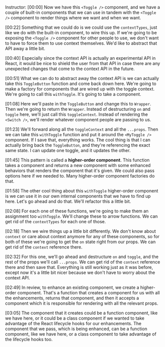Instructor: [00:00] Now we have this `<Toggle />` component, and we have a couple of built-in components that we can use in tandem with the `<Toggle />` component to render things where we want and when we want.

[00:22] Something that we could do is we could use the `contextTypes`, just like we do with the built-in component, to wire this up. If we're going to be exposing the `<Toggle />` component for other people to use, we don't want to have to force them to use context themselves. We'd like to abstract that API away a little bit.

[00:40] Especially since the context API is actually an experimental API in React, it would be nice to shield the user from that API in case there are any unexpected changes that come to the context API in the future.

[00:51] What we can do to abstract away the context API is we can actually take this `ToggleButton` function and come back down here. We're going to make a factory for components that are wired up with the toggle context. We're going to call this `withToggle`. It's going to take a component.

[01:08] Here we'll paste in the `ToggleButton` and change this to `Wrapper`. Then we're going to return the `Wrapper`. Instead of destructuring `on` and `toggle` here, we'll just call this `toggleContext`. Instead of rendering the `<Switch />`, we'll render whatever component people are passing to us.

[01:23] We'll forward along all the `toggleContext` and all the `...props`. Then we can take this `withToggle` function and put it around the `<MyToggle />` component. If I save that, everything works. The cool thing is that I can actually bring back the `ToggleButton`, and they're referencing the exact same state. I can update one toggle, and it updates the other.

[01:45] This pattern is called a **higher-order component**. This function takes a component and returns a new component with some enhanced behaviors that renders the component that it's given. We could also pass options here if we needed to. Many higher-order component factories do that.

[01:58] The other cool thing about this `withToggle` higher-order component is we can use it in our own internal components that we have to find up here. Let's go ahead and do that. We'll refactor this a little bit.

[02:08] For each one of these functions, we're going to make them an assignment too `withToggle`. We'll change these to arrow functions. We can get rid of the `contextTypes` for each one of those.

[02:18] Then we wire things up a little bit differently. We don't know about `context` or care about context anymore for any of these components, so for both of these we're going to get the `on` state right from our props. We can get rid of the `context` reference there.

[02:32] For this one, we'll go ahead and destructure `on` and `toggle`, and the rest of the props we'll call `...props`. We can get rid of the `context` reference there and then save that. Everything is still working just as it was before, except now it's a little bit nicer because we don't have to worry about the context API.

[02:49] In review, to enhance an existing component, we create a higher-order component. That's a function that creates a component for us with all the enhancements, returns that component, and then it accepts a component which it is responsible for rendering with all the relevant props.

[03:05] The component that it creates could be a function component, like we have here, or it could be a class component if we wanted to take advantage of the React lifecycle hooks for our enhancements. The component that we pass, which is being enhanced, can be a function component, like we have here, or a class component to take advantage of the lifecycle hooks too.